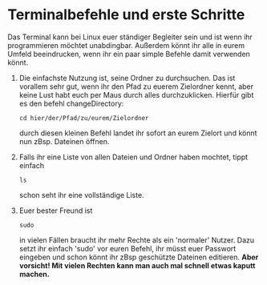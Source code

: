 # Terminalbefehle und erste Schritte

Das Terminal kann bei Linux euer ständiger Begleiter sein und ist wenn ihr programmieren möchtet unabdingbar.
Außerdem könnt ihr alle in eurem Umfeld beeindrucken, wenn ihr ein paar simple Befehle damit verwenden könnt.

1. Die einfachste Nutzung ist, seine Ordner zu durchsuchen. Das ist vorallem sehr gut, wenn ihr den Pfad zu euerem Zielordner kennt,
aber keine Lust habt euch per Maus durch alles durchzuklicken.
Hierfür gibt es den befehl changeDirectory:
    ```
    cd hier/der/Pfad/zu/eurem/Zielordner
    ```
    durch diesen kleinen Befehl landet ihr sofort an eurem  Zielort und könnt nun zBsp. Dateinen öffnen.

2. Falls ihr eine Liste von allen Dateien und Ordner haben mochtet, tippt einfach
    ```
    ls
    ```
    schon seht ihr eine vollständige Liste.

3. Euer bester Freund ist 
    ```
    sudo
    ```
    in vielen Fällen braucht ihr mehr Rechte als ein 'normaler' Nutzer. Dazu setzt ihr einfach 'sudo' vor euren
    Befehl, ihr müsst euer Passwort eingeben und schon könnt ihr zBsp geschützte Dateinen editieren. **Aber vorsicht!
    Mit vielen Rechten kann man auch mal schnell etwas kaputt machen.**
